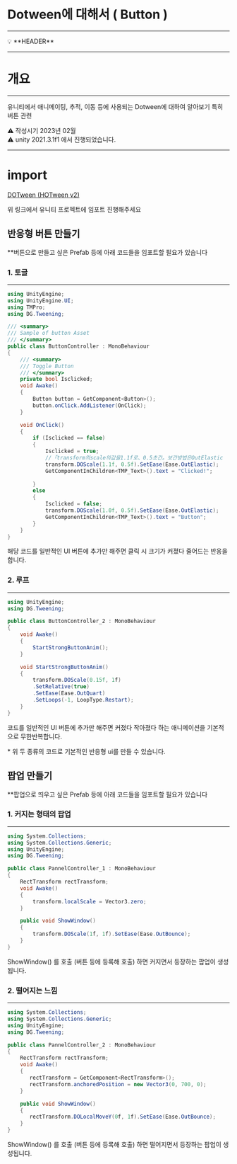 # Dotween에 대해서 ( Button )

---

<aside>
💡 **HEADER**

</aside>

---

# 개요

---

유니티에서 애니메이팅, 추적, 이동 등에 사용되는 Dotween에 대하여 알아보기 특히 버튼 관련

<aside>
⚠️ 작성시기 2023년 02월

</aside>

<aside>
⚠️ unity 2021.3.1f1 에서 진행되었습니다.

</aside>

---

# import

[DOTween (HOTween v2)](https://assetstore.unity.com/packages/tools/animation/dotween-hotween-v2-27676)

위 링크에서 유니티 프로젝트에 임포트 진행해주세요

## 반응형 버튼 만들기

**버튼으로 만들고 싶은 Prefab 등에 아래 코드들을 임포트할 필요가 있습니다

### 1. 토글

---

```csharp
using UnityEngine;
using UnityEngine.UI;
using TMPro;
using DG.Tweening;

/// <summary>
/// Sample of button Asset
/// </summary>
public class ButtonController : MonoBehaviour
{
    /// <summary>
    /// Toggle Button 
    /// </summary>
    private bool Isclicked;
    void Awake()
    {
        Button button = GetComponent<Button>();
        button.onClick.AddListener(OnClick);
    }

    void OnClick()
    {
        if (Isclicked == false)
        {
            Isclicked = true;
            //「transform의scale의값을1.1f로、0.5초간。보간방법은OutElastic
            transform.DOScale(1.1f, 0.5f).SetEase(Ease.OutElastic);
            GetComponentInChildren<TMP_Text>().text = "Clicked!";
            
        }
        else
        {
            Isclicked = false;
            transform.DOScale(1.0f, 0.5f).SetEase(Ease.OutElastic);
            GetComponentInChildren<TMP_Text>().text = "Button";
        }
    }
}
```

해당 코드를 일반적인 UI 버튼에 추가만 해주면 클릭 시 크기가 커졌다 줄어드는 반응을 합니다.


### 2. 루프

---

```csharp
using UnityEngine;
using DG.Tweening;

public class ButtonController_2 : MonoBehaviour
{
    void Awake()
    {
        StartStrongButtonAnim();
    }

    void StartStrongButtonAnim()
    {
        transform.DOScale(0.15f, 1f)
        .SetRelative(true)
        .SetEase(Ease.OutQuart)
        .SetLoops(-1, LoopType.Restart);
    }
}
```

코드를 일반적인 UI 버튼에 추가만 해주면 커졌다 작아졌다 하는 애니메이션을 기본적으로 무한반복합니다.



<aside>
* 위 두 종류의  코드로 기본적인 반응형 ui를 만들 수 있습니다.
</aside>



## 팝업 만들기

**팝업으로 띄우고 싶은 Prefab 등에 아래 코드들을 임포트할 필요가 있습니다

### 1. 커지는 형태의 팝업

---

```csharp
using System.Collections;
using System.Collections.Generic;
using UnityEngine;
using DG.Tweening;

public class PannelController_1 : MonoBehaviour
{
    RectTransform rectTransform;
    void Awake()
    {
        transform.localScale = Vector3.zero;
    }

    public void ShowWindow()
    {
        transform.DOScale(1f, 1f).SetEase(Ease.OutBounce);
    }
}
```

ShowWindow() 를 호출 (버튼 등에 등록해 호출) 하면 커지면서 등장하는 팝업이 생성됩니다.

### 2. 떨어지는 느낌

---

```csharp
using System.Collections;
using System.Collections.Generic;
using UnityEngine;
using DG.Tweening;

public class PannelController_2 : MonoBehaviour
{
    RectTransform rectTransform;
    void Awake()
    {
       rectTransform = GetComponent<RectTransform>();
       rectTransform.anchoredPosition = new Vector3(0, 700, 0);
    }

    public void ShowWindow()
    {
       rectTransform.DOLocalMoveY(0f, 1f).SetEase(Ease.OutBounce);
    }
}
```

ShowWindow() 를 호출 (버튼 등에 등록해 호출) 하면 떨어지면서 등장하는 팝업이 생성됩니다.




